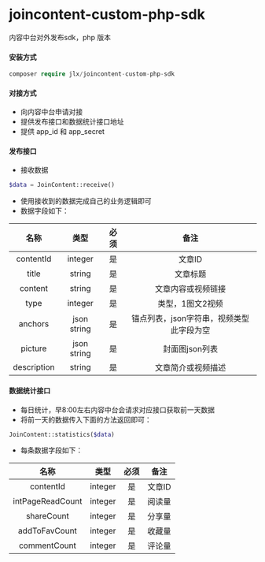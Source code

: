 # joincontent-custom-php-sdk
内容中台对外发布sdk，php 版本

#### 安装方式
```php
composer require jlx/joincontent-custom-php-sdk
```

#### 对接方式
- 向内容中台申请对接
- 提供发布接口和数据统计接口地址
- 提供 app_id 和 app_secret 

#### 发布接口
- 接收数据
```php
$data = JoinContent::receive()
```
- 使用接收到的数据完成自己的业务逻辑即可
- 数据字段如下：

名称|类型|必须|备注
:-:|:-:|:-:|:-:
contentId|integer|是|文章ID
title|string|是|文章标题
content|string|是|文章内容或视频链接
type|integer|是|类型，1图文2视频
anchors|json string|是|锚点列表，json字符串，视频类型此字段为空
picture|json string|是|封面图json列表
description|string|是|文章简介或视频描述

#### 数据统计接口
- 每日统计，早8:00左右内容中台会请求对应接口获取前一天数据
- 将前一天的数据传入下面的方法返回即可：
```php
JoinContent::statistics($data)
```
- 每条数据字段如下：

名称|类型|必须|备注
:-:|:-:|:-:|:-:
contentId|integer|是|文章ID
intPageReadCount|integer|是|阅读量
shareCount|integer|是|分享量
addToFavCount|integer|是|收藏量
commentCount|integer|是|评论量